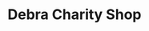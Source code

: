 ---
title: "Debra Charity Shop"
url: /edinburgh/debra-charity-shop-deanhaugh-street/
shop: Gebrauchtwaren
---